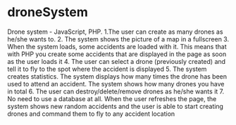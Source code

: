 # droneSystem
Drone system - JavaScript, PHP.
1.The user can create as many drones as he/she wants to.
2. The system shows the picture of a map in a fullscreen
3. When the system loads, some accidents are loaded with it. This means that with PHP you create some accidents that are displayed in the page as soon as the user loads it
4. The user can select a drone (previously created) and tell it to fly to the spot where the accident is displayed
5. The system creates statistics. The system displays how many times the drone has been used to attend an accident. The system shows how many drones you have in total
6. The user can destroy/delete/remove drones as he/she wants it
7. No need to use a database at all. When the user refreshes the page, the system shows new random accidents and the user is able to start creating drones and command them to fly to any accident location
